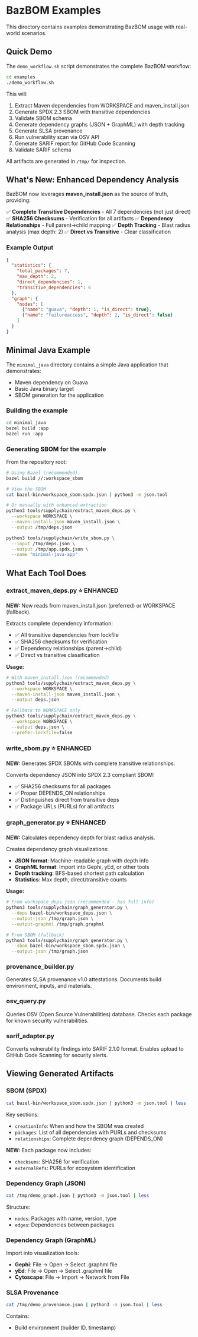 # BazBOM Examples

This directory contains examples demonstrating BazBOM usage with real-world scenarios.

## Quick Demo

The `demo_workflow.sh` script demonstrates the complete BazBOM workflow:

```bash
cd examples
./demo_workflow.sh
```

This will:
1. Extract Maven dependencies from WORKSPACE and maven_install.json
2. Generate SPDX 2.3 SBOM with transitive dependencies
3. Validate SBOM schema
4. Generate dependency graphs (JSON + GraphML) with depth tracking
5. Generate SLSA provenance
6. Run vulnerability scan via OSV API
7. Generate SARIF report for GitHub Code Scanning
8. Validate SARIF schema

All artifacts are generated in `/tmp/` for inspection.

## What's New: Enhanced Dependency Analysis

BazBOM now leverages **maven_install.json** as the source of truth, providing:

✅ **Complete Transitive Dependencies** - All 7 dependencies (not just direct)
✅ **SHA256 Checksums** - Verification for all artifacts
✅ **Dependency Relationships** - Full parent→child mapping
✅ **Depth Tracking** - Blast radius analysis (max depth: 2)
✅ **Direct vs Transitive** - Clear classification

### Example Output

```json
{
  "statistics": {
    "total_packages": 7,
    "max_depth": 2,
    "direct_dependencies": 1,
    "transitive_dependencies": 6
  },
  "graph": {
    "nodes": [
      {"name": "guava", "depth": 1, "is_direct": true},
      {"name": "failureaccess", "depth": 2, "is_direct": false}
    ]
  }
}
```

## Minimal Java Example

The `minimal_java` directory contains a simple Java application that demonstrates:
- Maven dependency on Guava
- Basic Java binary target
- SBOM generation for the application

### Building the example

```bash
cd minimal_java
bazel build :app
bazel run :app
```

### Generating SBOM for the example

From the repository root:

```bash
# Using Bazel (recommended)
bazel build //:workspace_sbom

# View the SBOM
cat bazel-bin/workspace_sbom.spdx.json | python3 -m json.tool

# Or manually with enhanced extraction
python3 tools/supplychain/extract_maven_deps.py \
  --workspace WORKSPACE \
  --maven-install-json maven_install.json \
  --output /tmp/deps.json

python3 tools/supplychain/write_sbom.py \
  --input /tmp/deps.json \
  --output /tmp/app.spdx.json \
  --name "minimal-java-app"
```

## What Each Tool Does

### extract_maven_deps.py ⭐ ENHANCED
**NEW:** Now reads from maven_install.json (preferred) or WORKSPACE (fallback).

Extracts complete dependency information:
- ✅ All transitive dependencies from lockfile
- ✅ SHA256 checksums for verification
- ✅ Dependency relationships (parent→child)
- ✅ Direct vs transitive classification

**Usage:**
```bash
# With maven_install.json (recommended)
python3 tools/supplychain/extract_maven_deps.py \
  --workspace WORKSPACE \
  --maven-install-json maven_install.json \
  --output deps.json

# Fallback to WORKSPACE only
python3 tools/supplychain/extract_maven_deps.py \
  --workspace WORKSPACE \
  --output deps.json \
  --prefer-lockfile=false
```

### write_sbom.py ⭐ ENHANCED
**NEW:** Generates SPDX SBOMs with complete transitive relationships.

Converts dependency JSON into SPDX 2.3 compliant SBOM:
- ✅ SHA256 checksums for all packages
- ✅ Proper DEPENDS_ON relationships
- ✅ Distinguishes direct from transitive deps
- ✅ Package URLs (PURLs) for all artifacts

### graph_generator.py ⭐ ENHANCED
**NEW:** Calculates dependency depth for blast radius analysis.

Creates dependency graph visualizations:
- **JSON format**: Machine-readable graph with depth info
- **GraphML format**: Import into Gephi, yEd, or other tools
- **Depth tracking**: BFS-based shortest path calculation
- **Statistics**: Max depth, direct/transitive counts

**Usage:**
```bash
# From workspace_deps.json (recommended - has full info)
python3 tools/supplychain/graph_generator.py \
  --deps bazel-bin/workspace_deps.json \
  --output-json /tmp/graph.json \
  --output-graphml /tmp/graph.graphml

# From SBOM (fallback)
python3 tools/supplychain/graph_generator.py \
  --sbom bazel-bin/workspace_sbom.spdx.json \
  --output-json /tmp/graph.json
```

### provenance_builder.py
Generates SLSA provenance v1.0 attestations.
Documents build environment, inputs, and materials.

### osv_query.py
Queries OSV (Open Source Vulnerabilities) database.
Checks each package for known security vulnerabilities.

### sarif_adapter.py
Converts vulnerability findings into SARIF 2.1.0 format.
Enables upload to GitHub Code Scanning for security alerts.

## Viewing Generated Artifacts

### SBOM (SPDX)
```bash
cat bazel-bin/workspace_sbom.spdx.json | python3 -m json.tool | less
```

Key sections:
- `creationInfo`: When and how the SBOM was created
- `packages`: List of all dependencies with PURLs and checksums
- `relationships`: Complete dependency graph (DEPENDS_ON)

**NEW:** Each package now includes:
- `checksums`: SHA256 for verification
- `externalRefs`: PURLs for ecosystem identification

### Dependency Graph (JSON)
```bash
cat /tmp/demo_graph.json | python3 -m json.tool | less
```

Structure:
- `nodes`: Packages with name, version, type
- `edges`: Dependencies between packages

### Dependency Graph (GraphML)
Import into visualization tools:
- **Gephi**: File → Open → Select .graphml file
- **yEd**: File → Open → Select .graphml file
- **Cytoscape**: File → Import → Network from File

### SLSA Provenance
```bash
cat /tmp/demo_provenance.json | python3 -m json.tool | less
```

Contains:
- Build environment (builder ID, timestamp)

